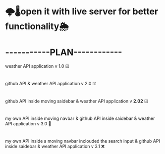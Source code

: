 # 🌩️🌡️open it with live server for  better functionality🌦
# -----------PLAN------------    
weather API application v 1.0 ☑
#       
github API & weather API application v 2.0 ☑
#        
 github API inside moving saidebar & weather API application v <b><strong>2.02</strong></b> ☑
 #
  my own API inside  moving navbar & github API inside saidebar & weather API application v 3.0 🚩
  #
  my own API inside a moving navbar inclouded the search input & github API inside saidebar & weather API application v 3.1 ❌
  

 
